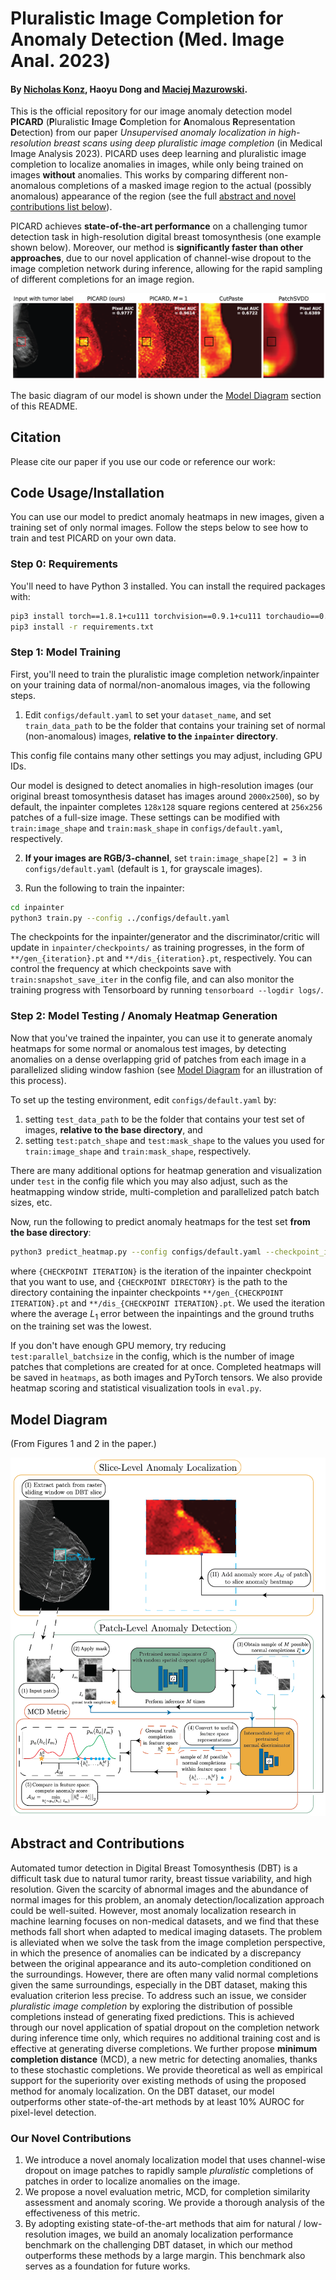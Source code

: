 # Pluralistic Image Completion for Anomaly Detection (Med. Image Anal. 2023)

#### By [Nicholas Konz](https://nickk124.github.io/), Haoyu Dong and [Maciej Mazurowski](https://sites.duke.edu/mazurowski/).


This is the official repository for our image anomaly detection model **PICARD** (**P**luralistic **I**mage **C**ompletion for **A**nomalous **R**epresentation **D**etection) from our paper *Unsupervised anomaly localization in high-resolution breast scans using deep pluralistic image completion* (in Medical Image Analysis 2023). PICARD uses deep learning and pluralistic image completion to localize anomalies in images, while only being trained on images **without** anomalies. This works by comparing different non-anomalous completions of a masked image region to the actual (possibly anomalous) appearance of the region (see the full [abstract and novel contributions list below](#abstract-and-contributions)).

PICARD achieves **state-of-the-art performance** on a challenging tumor detection task in high-resolution digital breast tomosynthesis (one example shown below). Moreover, our method is **significantly faster than other approaches**, due to our novel application of channel-wise dropout to the image completion network during inference, allowing for the rapid sampling of different completions for an image region.

![Anomaly heatmaps for a breast tomosynthesis image generated by various methods; ours is furthest to the left.](figs/egheatmapts-for-github.png)

The basic diagram of our model is shown under the [Model Diagram](#model-diagram) section of this README.

## Citation

Please cite our paper if you use our code or reference our work:


## Code Usage/Installation

You can use our model to predict anomaly heatmaps in new images, given a training set of only normal images. Follow the steps below to see how to train and test PICARD on your own data.

### Step 0: Requirements

You'll need to have Python 3 installed. You can install the required packages with:

```bash
pip3 install torch==1.8.1+cu111 torchvision==0.9.1+cu111 torchaudio==0.8.1 -f https://download.pytorch.org/whl/torch_stable.html
pip3 install -r requirements.txt
```

### Step 1: Model Training

First, you'll need to train the pluralistic image completion network/inpainter on your training data of normal/non-anomalous images, via the following steps.

1. Edit `configs/default.yaml` to set your `dataset_name`, and set `train_data_path` to be the folder that contains your training set of normal (non-anomalous) images, **relative to the `inpainter` directory**.

This config file contains many other settings you may adjust, including GPU IDs.

Our model is designed to detect anomalies in high-resolution images (our original breast tomosynthesis dataset has images around `2000x2500`), so by default, the inpainter completes `128x128` square regions centered at `256x256` patches of a full-size image. These settings can be modified with `train:image_shape` and `train:mask_shape` in `configs/default.yaml`, respectively.

2. **If your images are RGB/3-channel**, set `train:image_shape[2] = 3` in `configs/default.yaml` (default is `1`, for grayscale images).

3. Run the following to train the inpainter:

```bash
cd inpainter
python3 train.py --config ../configs/default.yaml
```

The checkpoints for the inpainter/generator and the discriminator/critic will update in `inpainter/checkpoints/` as training progresses, in the form of `**/gen_{iteration}.pt` and `**/dis_{iteration}.pt`, respectively. You can control the frequency at which checkpoints save with `train:snapshot_save_iter` in the config file, and can also monitor the training progress with Tensorboard by running `tensorboard --logdir logs/`.


### Step 2: Model Testing / Anomaly Heatmap Generation

Now that you've trained the inpainter, you can use it to generate anomaly heatmaps for some normal or anomalous test images, by detecting anomalies on a dense overlapping grid of patches from each image in a parallelized sliding window fashion (see [Model Diagram](#model-diagram) for an illustration of this process).

To set up the testing environment, edit `configs/default.yaml` by:

1. setting `test_data_path` to be the folder that contains your test set of images, **relative to the base directory**, and
2. setting `test:patch_shape` and `test:mask_shape` to the values you used for `train:image_shape` and `train:mask_shape`, respectively.

There are many additional options for heatmap generation and visualization under `test` in the config file which you may also adjust, such as the heatmapping window stride, multi-completion and parallelized patch batch sizes, etc.

Now, run the following to predict anomaly heatmaps for the test set **from the base directory**:

```bash
python3 predict_heatmap.py --config configs/default.yaml --checkpoint_iter {CHECKPOINT ITERATION}  --checkpoint_dir {CHECKPOINT DIRECTORY} 
```

where `{CHECKPOINT ITERATION}` is the iteration of the inpainter checkpoint that you want to use, and `{CHECKPOINT DIRECTORY}` is the path to the directory containing the inpainter checkpoints `**/gen_{CHECKPOINT ITERATION}.pt` and `**/dis_{CHECKPOINT ITERATION}.pt`. We used the iteration where the average $L_1$ error between the inpaintings and the ground truths on the training set was the lowest.

If you don't have enough GPU memory, try reducing `test:parallel_batchsize` in the config, which is the number of image patches that completions are created for at once. Completed heatmaps will be saved in `heatmaps`, as both images and PyTorch tensors. We also provide heatmap scoring and statistical visualization tools in `eval.py`.

## Model Diagram

(From Figures 1 and 2 in the paper.)

![Our model.](figs/modeldiag-for-github.png)

## Abstract and Contributions

Automated tumor detection in Digital Breast Tomosynthesis (DBT) is a difficult task due to natural tumor rarity, breast tissue variability, and high resolution. Given the scarcity of abnormal images and the abundance of normal images for this problem, an anomaly detection/localization approach could be well-suited. However, most anomaly localization research in machine learning focuses on non-medical datasets, and we find that these methods fall short when adapted to medical imaging datasets. The problem is alleviated when we solve the task from the image completion perspective, in which the presence of anomalies can be indicated by a discrepancy between the original appearance and its auto-completion conditioned on the surroundings. However, there are often many valid normal completions given the same surroundings, especially in the DBT dataset, making this evaluation criterion less precise. To address such an issue, we consider *pluralistic image completion* by exploring the distribution of possible completions instead of generating fixed predictions. This is achieved through our novel application of spatial dropout on the completion network during inference time only, which requires no additional training cost and is effective at generating diverse completions. We further propose **minimum completion distance** (MCD), a new metric for detecting anomalies, thanks to these stochastic completions. We provide theoretical as well as empirical support for the superiority over existing methods of using the proposed method for anomaly localization. On the DBT dataset, our model outperforms other state-of-the-art methods by at least 10% AUROC for pixel-level detection.

### Our Novel Contributions

1. We introduce a novel anomaly localization model that uses channel-wise dropout on image patches to rapidly sample *pluralistic* completions of patches in order to localize anomalies on the image.
2. We propose a novel evaluation metric, MCD, for completion similarity assessment and anomaly scoring. We provide a thorough analysis of the effectiveness of this metric.
3. By adopting existing state-of-the-art methods that aim for natural / low-resolution images, we build an anomaly localization performance benchmark on the challenging DBT dataset, in which our method outperforms these methods by a large margin. This benchmark also serves as a foundation for future works.
